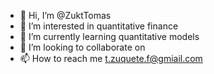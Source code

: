 - 👋 Hi, I’m @ZuktTomas
- 👀 I’m interested in quantitative finance 
- 🌱 I’m currently learning quantitative models
- 💞️ I’m looking to collaborate on 
- 📫 How to reach me t.zuquete.f@gmiail.com

<!---
ZuktTomas/ZuktTomas is a ✨ special ✨ repository because its `README.md` (this file) appears on your GitHub profile.
You can click the Preview link to take a look at your changes.
--->
